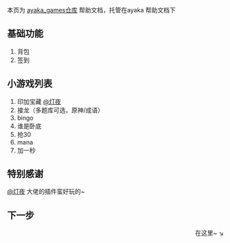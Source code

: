 本页为 [ayaka_games仓库](https://github.com/bridgeL/nonebot-plugin-ayaka-games) 帮助文档，托管在ayaka 帮助文档下

## 基础功能
1. 背包
2. 签到

## 小游戏列表
1. 印加宝藏 [@灯夜](https://github.com/lunexnocty/Meiri)
2. 接龙（多题库可选，原神/成语）
3. bingo
4. 谁是卧底
5. 抢30
6. mana
7. 加一秒

## 特别感谢

[@灯夜](https://github.com/lunexnocty/Meiri) 大佬的插件蛮好玩的~


## 下一步

<div align="right">
    在这里~ ↘
</div>
